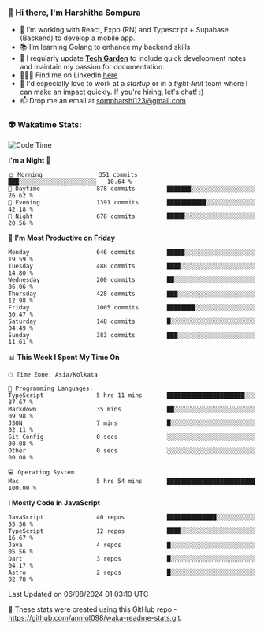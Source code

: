 ### 👋 Hi there, I'm Harshitha Sompura

- 🔧 I’m working with React, Expo (RN) and Typescript + Supabase (Backend) to develop a mobile app.
- 📚 I’m learning Golang to enhance my backend skills.
- 🌾 I regularly update **<u>[Tech Garden](https://tech-garden-hs.vercel.app/)</u>** to include quick development notes and maintain my passion for documentation.
- 👩🏻‍💻 Find me on LinkedIn <u>[here](https://www.linkedin.com/in/harshithasompura/)</u>
- 🐣 I'd especially love to work at a _startup_ or in a _tight-knit_ team where I can make an impact quickly. If you're hiring, let's chat! :)
- 📫 Drop me an email at [sompharshi123@gmail.com](mailto:sompharshi123@gmail.com)

### 👽 Wakatime Stats:
<!--START_SECTION:waka-->
![Code Time](http://img.shields.io/badge/Code%20Time-95%20hrs%201%20min-blue)

**I'm a Night 🦉** 

```text
🌞 Morning                351 commits         ███░░░░░░░░░░░░░░░░░░░░░░   10.64 % 
🌆 Daytime                878 commits         ███████░░░░░░░░░░░░░░░░░░   26.62 % 
🌃 Evening                1391 commits        ███████████░░░░░░░░░░░░░░   42.18 % 
🌙 Night                  678 commits         █████░░░░░░░░░░░░░░░░░░░░   20.56 % 
```
📅 **I'm Most Productive on Friday** 

```text
Monday                   646 commits         █████░░░░░░░░░░░░░░░░░░░░   19.59 % 
Tuesday                  488 commits         ████░░░░░░░░░░░░░░░░░░░░░   14.80 % 
Wednesday                200 commits         ██░░░░░░░░░░░░░░░░░░░░░░░   06.06 % 
Thursday                 428 commits         ███░░░░░░░░░░░░░░░░░░░░░░   12.98 % 
Friday                   1005 commits        ████████░░░░░░░░░░░░░░░░░   30.47 % 
Saturday                 148 commits         █░░░░░░░░░░░░░░░░░░░░░░░░   04.49 % 
Sunday                   383 commits         ███░░░░░░░░░░░░░░░░░░░░░░   11.61 % 
```


📊 **This Week I Spent My Time On** 

```text
🕑︎ Time Zone: Asia/Kolkata

💬 Programming Languages: 
TypeScript               5 hrs 11 mins       ██████████████████████░░░   87.67 % 
Markdown                 35 mins             ██░░░░░░░░░░░░░░░░░░░░░░░   09.98 % 
JSON                     7 mins              █░░░░░░░░░░░░░░░░░░░░░░░░   02.11 % 
Git Config               0 secs              ░░░░░░░░░░░░░░░░░░░░░░░░░   00.08 % 
Other                    0 secs              ░░░░░░░░░░░░░░░░░░░░░░░░░   00.08 % 

💻 Operating System: 
Mac                      5 hrs 54 mins       █████████████████████████   100.00 % 
```

**I Mostly Code in JavaScript** 

```text
JavaScript               40 repos            ██████████████░░░░░░░░░░░   55.56 % 
TypeScript               12 repos            ████░░░░░░░░░░░░░░░░░░░░░   16.67 % 
Java                     4 repos             █░░░░░░░░░░░░░░░░░░░░░░░░   05.56 % 
Dart                     3 repos             █░░░░░░░░░░░░░░░░░░░░░░░░   04.17 % 
Astro                    2 repos             █░░░░░░░░░░░░░░░░░░░░░░░░   02.78 % 
```




 Last Updated on 06/08/2024 01:03:10 UTC
<!--END_SECTION:waka-->

👀 These stats were created using this GitHub repo - https://github.com/anmol098/waka-readme-stats.git. 
